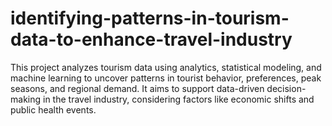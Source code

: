# identifying-patterns-in-tourism-data-to-enhance-travel-industry
This project analyzes tourism data using analytics, statistical modeling, and machine learning to uncover patterns in tourist behavior, preferences, peak seasons, and regional demand. It aims to support data-driven decision-making in the travel industry, considering factors like economic shifts and public health events.
